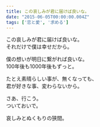 ```yaml
---
title: この哀しみが君に届けば良いな。
date: "2015-06-05T00:00:00.004Z"
tags: ['恋と愛', '求める']
---
```


この哀しみが君に届けば良いな。  
それだけで僕は幸せだから。

僕の想いが明日に繋がれば良いな。  
100年後も1000年後もずっと。

たとえ素晴らしい事が、無くなっても、  
君が好きな事、変わらないから。

さあ、行こう。  
ついておいで。

哀しみとぬくもりの狭間。
